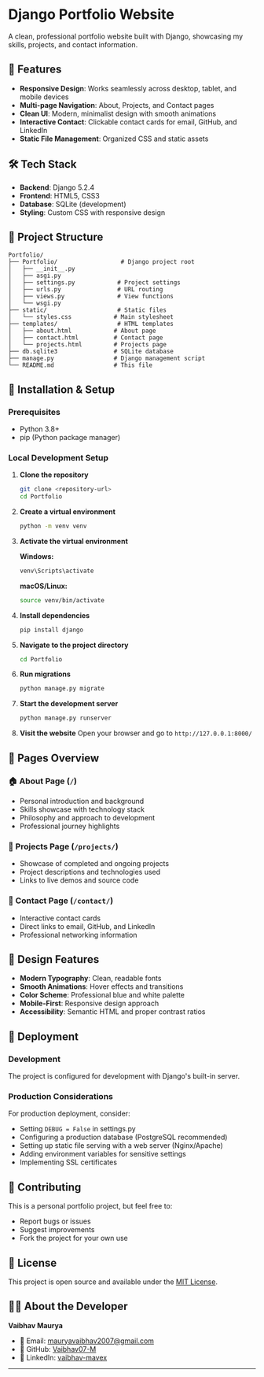 # Django Portfolio Website

A clean, professional portfolio website built with Django, showcasing my skills, projects, and contact information.

## 🚀 Features

- **Responsive Design**: Works seamlessly across desktop, tablet, and mobile devices
- **Multi-page Navigation**: About, Projects, and Contact pages
- **Clean UI**: Modern, minimalist design with smooth animations
- **Interactive Contact**: Clickable contact cards for email, GitHub, and LinkedIn
- **Static File Management**: Organized CSS and static assets

## 🛠️ Tech Stack

- **Backend**: Django 5.2.4
- **Frontend**: HTML5, CSS3
- **Database**: SQLite (development)
- **Styling**: Custom CSS with responsive design

## 📁 Project Structure

```
Portfolio/
├── Portfolio/                  # Django project root
│   ├── __init__.py
│   ├── asgi.py
│   ├── settings.py            # Project settings
│   ├── urls.py                # URL routing
│   ├── views.py               # View functions
│   └── wsgi.py
├── static/                    # Static files
│   └── styles.css            # Main stylesheet
├── templates/                 # HTML templates
│   ├── about.html            # About page
│   ├── contact.html          # Contact page
│   └── projects.html         # Projects page
├── db.sqlite3                # SQLite database
├── manage.py                 # Django management script
└── README.md                 # This file
```

## 🔧 Installation & Setup

### Prerequisites
- Python 3.8+
- pip (Python package manager)

### Local Development Setup

1. **Clone the repository**
   ```bash
   git clone <repository-url>
   cd Portfolio
   ```

2. **Create a virtual environment**
   ```bash
   python -m venv venv
   ```

3. **Activate the virtual environment**
   
   **Windows:**
   ```bash
   venv\Scripts\activate
   ```
   
   **macOS/Linux:**
   ```bash
   source venv/bin/activate
   ```

4. **Install dependencies**
   ```bash
   pip install django
   ```

5. **Navigate to the project directory**
   ```bash
   cd Portfolio
   ```

6. **Run migrations**
   ```bash
   python manage.py migrate
   ```

7. **Start the development server**
   ```bash
   python manage.py runserver
   ```

8. **Visit the website**
   Open your browser and go to `http://127.0.0.1:8000/`

## 📄 Pages Overview

### 🏠 About Page (`/`)
- Personal introduction and background
- Skills showcase with technology stack
- Philosophy and approach to development
- Professional journey highlights

### 💼 Projects Page (`/projects/`)
- Showcase of completed and ongoing projects
- Project descriptions and technologies used
- Links to live demos and source code

### 📧 Contact Page (`/contact/`)
- Interactive contact cards
- Direct links to email, GitHub, and LinkedIn
- Professional networking information

## 🎨 Design Features

- **Modern Typography**: Clean, readable fonts
- **Smooth Animations**: Hover effects and transitions
- **Color Scheme**: Professional blue and white palette
- **Mobile-First**: Responsive design approach
- **Accessibility**: Semantic HTML and proper contrast ratios

## 🚀 Deployment

### Development
The project is configured for development with Django's built-in server.

### Production Considerations
For production deployment, consider:
- Setting `DEBUG = False` in settings.py
- Configuring a production database (PostgreSQL recommended)
- Setting up static file serving with a web server (Nginx/Apache)
- Adding environment variables for sensitive settings
- Implementing SSL certificates

## 🤝 Contributing

This is a personal portfolio project, but feel free to:
- Report bugs or issues
- Suggest improvements
- Fork the project for your own use

## 📝 License

This project is open source and available under the [MIT License](LICENSE).

## 👨‍💻 About the Developer

**Vaibhav Maurya**
- 📧 Email: mauryavaibhav2007@gmail.com
- 💼 GitHub: [Vaibhav07-M](https://github.com/Vaibhav07-M)
- 🔗 LinkedIn: [vaibhav-mavex](https://www.linkedin.com/in/vaibhav-mavex/)

---

